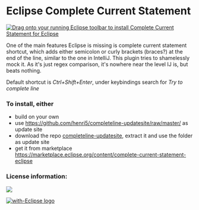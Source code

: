 # Eclipse Complete Current Statement

<a href="http://marketplace.eclipse.org/marketplace-client-intro?mpc_install=2686779" class="drag" title="Drag onto your running Eclipse toolbar to install Complete Current Statement for Eclipse"><img class="img-responsive" src="https://marketplace.eclipse.org/sites/all/themes/solstice/_themes/solstice_marketplace/public/images/btn-install.png" alt="Drag onto your running Eclipse toolbar to install Complete Current Statement for Eclipse" /></a>

One of the main features Eclipse is missing is complete current statement shortcut, which adds 
either semicolon or curly brackets (braces?) at the end of the line, similar to the one in IntelliJ. This 
plugin tries to shamelessly mock it. As it's just regex comparison, it's nowhere near the level 
IJ is, but beats nothing.

Default shortcut is *Ctrl+Shift+Enter*, under keybindings search for _Try to complete line_

### To install, either 
- build on your own 
- use https://github.com/henri5/completeline-updatesite/raw/master/ as update site
- download the repo [completeline-updatesite](https://github.com/henri5/completeline-updatesite), extract it and use the folder as update site
- get it from marketplace https://marketplace.eclipse.org/content/complete-current-statement-eclipse
 
### License information:

![](https://github.com/henri5/completeline/raw/master/license.png)

<a href="http://with-eclipse.github.io/" target="_blank">
<img alt="with-Eclipse logo" src="http://with-eclipse.github.io/with-eclipse-0.jpg" />
</a>
